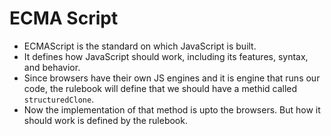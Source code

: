 # ECMA Script

- ECMAScript is the standard on which JavaScript is built.
- It defines how JavaScript should work, including its features, syntax, and behavior.
- Since browsers have their own JS engines and it is engine that runs our code, the rulebook will define that we should have a methid called `structuredClone`.
- Now the implementation of that method is upto the browsers. But how it should work is defined by the rulebook.
